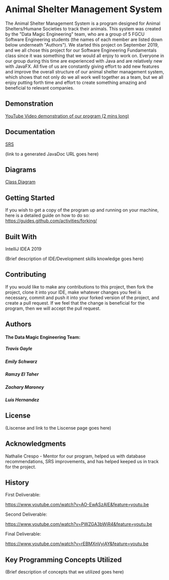 # Animal Shelter Management System

The Animal Shelter Management System is a program designed for Animal Shelters/Humane Societies to track their animals. This system was created by the "Data Magic Engineering" team, who are a group of 5 FGCU Software Engineering students (the names of each member are listed down below underneath "Authors"). We started this project on September 2019, and we all chose this project for our Software Engineering Fundamentals class since it was something that we would all enjoy to work on. Everyone in our group during this time are experienced with Java and are relatively new with JavaFX. All five of us are constantly giving effort to add new features and improve the overall structure of our animal shelter management system, which shows that not only do we all work well together as a team, but we all enjoy putting forth time and effort to create something amazing and beneficial to relevant companies.


## Demonstration

[YouTube Video demonstration of our program (2 mins long)](https://www.youtube.com/watch?v=rEBMXnVyjAY&feature=youtu.be)

## Documentation

[SRS](documents/SRS.pdf)

(link to a generated JavaDoc URL goes here)

## Diagrams

[Class Diagram](documents/Class_Diagram.JPG)

## Getting Started

If you wish to get a copy of the program up and running on your machine, here is a detailed guide on how to do so: https://guides.github.com/activities/forking/

## Built With

IntelliJ IDEA 2019

(Brief description of IDE/Development skills knowledge goes here)

## Contributing

If you would like to make any contributions to this project, then fork the project, clone it into your IDE, make whatever changes you feel is necessary, commit and push it into your forked version of the project, and create a pull request. If we feel that the change is beneficial for the program, then we will accept the pull request.

## Authors

#### The Data Magic Engineering Team: 

##### Travis Gayle

##### Emily Schwarz

##### Ramzy El Taher

##### Zachary Maroney

##### Luis Hernandez


## License

(Liscense and link to the Liscense page goes here)

## Acknowledgments

Nathalie Crespo - Mentor for our program, helped us with database recommendations, SRS improvements, and has helped keeped us in track for the project.

## History

First Deliverable:

https://www.youtube.com/watch?v=AO-EwASzAlE&feature=youtu.be

Second Deliverable:

https://www.youtube.com/watch?v=PWZGA3bWjR4&feature=youtu.be

Final Deliverable:

https://www.youtube.com/watch?v=rEBMXnVyjAY&feature=youtu.be

## Key Programming Concepts Utilized

(Brief description of concepts that we utilized goes here)
